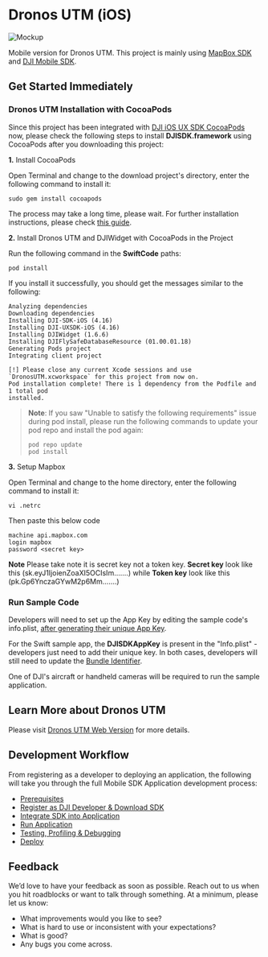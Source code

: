 # Dronos UTM (iOS)

![Mockup](https://github.com/Aerodyne-Group/DronosUTM-iOS/blob/main/mockup.png?raw=true)

Mobile version for Dronos UTM.
This project is mainly using  [MapBox SDK](https://docs.mapbox.com/ios/maps) and [DJI Mobile SDK](http://developer.dji.com/mobile-sdk/).

## Get Started Immediately

### Dronos UTM Installation with CocoaPods

Since this project has been integrated with [DJI iOS UX SDK CocoaPods](https://cocoapods.org/pods/DJI-UXSDK-iOS) now, please check the following steps to install **DJISDK.framework** using CocoaPods after you downloading this project:

**1.** Install CocoaPods

Open Terminal and change to the download project's directory, enter the following command to install it:

~~~
sudo gem install cocoapods
~~~

The process may take a long time, please wait. For further installation instructions, please check [this guide](https://guides.cocoapods.org/using/getting-started.html#getting-started).

**2.** Install Dronos UTM and DJIWidget with CocoaPods in the Project

Run the following command in the **SwiftCode** paths:

~~~
pod install
~~~

If you install it successfully, you should get the messages similar to the following:

~~~
Analyzing dependencies
Downloading dependencies
Installing DJI-SDK-iOS (4.16)
Installing DJI-UXSDK-iOS (4.16)
Installing DJIWidget (1.6.6)
Installing DJIFlySafeDatabaseResource (01.00.01.18)
Generating Pods project
Integrating client project

[!] Please close any current Xcode sessions and use `DronosUTM.xcworkspace` for this project from now on.
Pod installation complete! There is 1 dependency from the Podfile and 1 total pod
installed.
~~~

> **Note**: If you saw "Unable to satisfy the following requirements" issue during pod install, please run the following commands to update your pod repo and install the pod again:
>
> ~~~
> pod repo update
> pod install
> ~~~


**3.** Setup Mapbox

Open Terminal and change to the home directory, enter the following command to install it:

~~~
vi .netrc
~~~

Then paste this below code

~~~
machine api.mapbox.com
login mapbox
password <secret key>
~~~

**Note** Please take note it is secret key not a token key. **Secret key** look like this (sk.eyJ1IjoienZoaXI5OCIsIm.......) while **Token key** look like this (pk.Gp6YnczaGYwM2p6Mm.......)


### Run Sample Code

Developers will need to set up the App Key by editing the sample code's info.plist, [after generating their unique App Key](https://developer.dji.com/mobile-sdk/documentation/quick-start/index.html#generate-an-app-key).

For the Swift sample app, the **DJISDKAppKey** is present in the "Info.plist" - developers just need to add their unique key.
In both cases, developers will still need to update the [Bundle Identifier](http://developer.dji.com/user/mobile-sdk/ios-configuration/).

One of DJI's aircraft or handheld cameras will be required to run the sample application.

## Learn More about Dronos UTM

Please visit [Dronos UTM Web Version](https://dev.dronos.ai/) for more details.

## Development Workflow

From registering as a developer to deploying an application, the following will take you through the full Mobile SDK Application development process:

- [Prerequisites](https://developer.dji.com/mobile-sdk/documentation/application-development-workflow/workflow-prerequisits.html)
- [Register as DJI Developer & Download SDK](https://developer.dji.com/mobile-sdk/documentation/application-development-workflow/workflow-register.html)
- [Integrate SDK into Application](https://developer.dji.com/mobile-sdk/documentation/application-development-workflow/workflow-integrate.html)
- [Run Application](https://developer.dji.com/mobile-sdk/documentation/application-development-workflow/workflow-run.html)
- [Testing, Profiling & Debugging](https://developer.dji.com/mobile-sdk/documentation/application-development-workflow/workflow-testing.html)
- [Deploy](https://developer.dji.com/mobile-sdk/documentation/application-development-workflow/workflow-deploy.html)

## Feedback

We’d love to have your feedback as soon as possible. Reach out to us when you hit roadblocks or want to talk through something. At a minimum, please let us know:

- What improvements would you like to see?
- What is hard to use or inconsistent with your expectations?
- What is good?
- Any bugs you come across.
